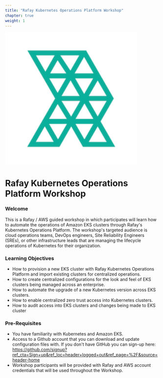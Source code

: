 ```yaml
---
title: "Rafay Kubernetes Operations Platform Workshop"
chapter: true
weight: 1
---
```


![Rafay Logo](rafay-logo.svg)
# Rafay Kubernetes Operations Platform Workshop

### Welcome

This is a Rafay / AWS guided workshop in which participates will learn how to automate the operations of Amazon EKS clusters through Rafay's Kubernetes Operations Platform.  The workshop's targeted audience is cloud operations teams, DevOps engineers, Site Reliability Engineers (SREs), or other infrastructure leads that are managing the lifecycle operations of Kubernetes for their organization.

### Learning Objectives
- How to provision a new EKS cluster with Rafay Kubernetes Operations Platform and import existing clusters for centralized operations.
- How to create centralized configurations for the look and feel of EKS clusters being managed across an enterprise.
- How to automate the upgrade of a new Kubernetes version across EKS clusters.
- How to enable centralized zero trust access into Kubernetes clusters. 
- How to audit access into EKS clusters and changes being made to EKS cluster 

### Pre-Requisites
- You have familiarity with Kubernetes and Amazon EKS.
- Access to a Github account that you can download and update configuration files with.  If you don't have GitHub you can sign-up here:  https://github.com/signup?ref_cta=Sign+up&ref_loc=header+logged+out&ref_page=%2F&source=header-home
- Workshop participants will be provided with Rafay and AWS account credentials that will be used throughout the Workshop.


